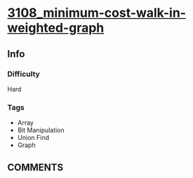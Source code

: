 # [3108_minimum-cost-walk-in-weighted-graph](https://leetcode.com/problems/minimum-cost-walk-in-weighted-graph)

## Info

### Difficulty

Hard

### Tags

- Array
- Bit Manipulation
- Union Find
- Graph

## __COMMENTS__

> 
